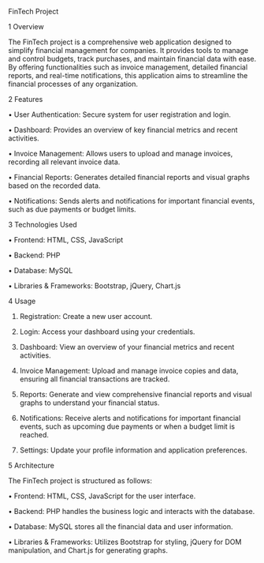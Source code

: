 FinTech Project

1 Overview

The FinTech project is a comprehensive web application designed to simplify financial management for companies. It provides tools to manage and control budgets, track purchases, and maintain financial data with ease. By offering functionalities such as invoice management, detailed financial reports, and real-time notifications, this application aims to streamline the financial processes of any organization.


2 Features

•	User Authentication: Secure system for user registration and login.

•	Dashboard: Provides an overview of key financial metrics and recent activities.

•	Invoice Management: Allows users to upload and manage invoices, recording all relevant invoice data.

•	Financial Reports: Generates detailed financial reports and visual graphs based on the recorded data.

•	Notifications: Sends alerts and notifications for important financial events, such as due payments or budget limits.



3 Technologies Used

•	Frontend: HTML, CSS, JavaScript

•	Backend: PHP

•	Database: MySQL

•	Libraries & Frameworks: Bootstrap, jQuery, Chart.js


4 Usage

1.	Registration: Create a new user account.
   
2.	Login: Access your dashboard using your credentials.
3.	Dashboard: View an overview of your financial metrics and recent activities.
	
4.	Invoice Management: Upload and manage invoice copies and data, ensuring all financial transactions are tracked.
   
5.	Reports: Generate and view comprehensive financial reports and visual graphs to understand your financial status.
   
6.	Notifications: Receive alerts and notifications for important financial events, such as upcoming due payments or when a budget limit is reached.
    
7.	Settings: Update your profile information and application preferences.


5 Architecture

The FinTech project is structured as follows:

•	Frontend: HTML, CSS, JavaScript for the user interface.

•	Backend: PHP handles the business logic and interacts with the database.

•	Database: MySQL stores all the financial data and user information.

•	Libraries & Frameworks: Utilizes Bootstrap for styling, jQuery for DOM manipulation, and Chart.js for generating graphs.

